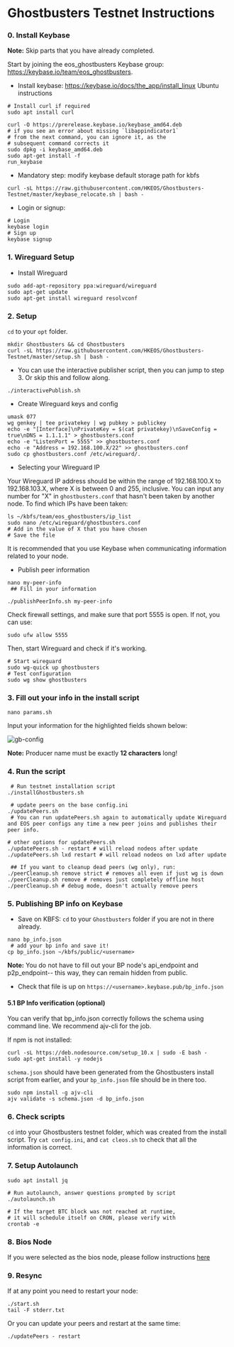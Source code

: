 # Ghostbusters Testnet Instructions

### 0. Install Keybase

**Note:** Skip parts that you have already completed.

Start by joining the eos_ghostbusters Keybase group: https://keybase.io/team/eos_ghostbusters.

- Install keybase: https://keybase.io/docs/the_app/install_linux
 Ubuntu instructions
 ```console
# Install curl if required
sudo apt install curl

curl -O https://prerelease.keybase.io/keybase_amd64.deb
# if you see an error about missing `libappindicator1`
# from the next command, you can ignore it, as the
# subsequent command corrects it
sudo dpkg -i keybase_amd64.deb
sudo apt-get install -f
run_keybase
 ```
 
 - Mandatory step: modify keybase default storage path for kbfs
 ```console
 curl -sL https://raw.githubusercontent.com/HKEOS/Ghostbusters-Testnet/master/keybase_relocate.sh | bash -
 ```
 
 - Login or signup:
 ```console
 # Login
 keybase login
 # Sign up
 keybase signup
 ```

### 1. Wireguard Setup

- Install Wireguard
```console
sudo add-apt-repository ppa:wireguard/wireguard
sudo apt-get update
sudo apt-get install wireguard resolvconf
```

### 2. Setup

`cd` to your `opt` folder.

```console
mkdir Ghostbusters && cd Ghostbusters
curl -sL https://raw.githubusercontent.com/HKEOS/Ghostbusters-Testnet/master/setup.sh | bash -
```

- You can use the interactive publisher script, then you can jump to step 3. Or skip this and follow along.
```console
./interactivePublish.sh
```

- Create Wireguard keys and config
```console
umask 077
wg genkey | tee privatekey | wg pubkey > publickey
echo -e "[Interface]\nPrivateKey = $(cat privatekey)\nSaveConfig = true\nDNS = 1.1.1.1" > ghostbusters.conf
echo -e "ListenPort = 5555" >> ghostbusters.conf
echo -e "Address = 192.168.100.X/22" >> ghostbusters.conf
sudo cp ghostbusters.conf /etc/wireguard/.
```

- Selecting your Wireguard IP

Your Wireguard IP address should be within the range of 192.168.100.X to 192.168.103.X, where X is between 0 and 255, inclusive.
You can input any number for "X" in `ghostbusters.conf` that hasn't been taken by another node. To find which IPs have been taken:
```console
ls ~/kbfs/team/eos_ghostbusters/ip_list
sudo nano /etc/wireguard/ghostbusters.conf
# Add in the value of X that you have chosen
# Save the file
```

It is recommended that you use Keybase when communicating information related to your node.

- Publish peer information
```console
nano my-peer-info
 ## Fill in your information

./publishPeerInfo.sh my-peer-info
```

Check firewall settings, and make sure that port 5555 is open. If not, you can use:
```console
sudo ufw allow 5555
```

Then, start Wireguard and check if it's working.

```console
# Start wireguard
sudo wg-quick up ghostbusters
# Test configuration
sudo wg show ghostbusters
```

### 3. Fill out your info in the install script

```console
nano params.sh
```
Input your information for the highlighted fields shown below:

![gb-config](https://github.com/HKEOS/Ghostbusters-Testnet/blob/master/gb-config.png)

**Note:** Producer name must be exactly **12 characters** long!

### 4. Run the script

```console
 # Run testnet installation script
./installGhostbusters.sh

 # update peers on the base config.ini
./updatePeers.sh
 # You can run updatePeers.sh again to automatically update Wireguard and EOS peer configs any time a new peer joins and publishes their peer info.

# other options for updatePeers.sh
./updatePeers.sh - restart # will reload nodeos after update
./updatePeers.sh lxd restart # will reload nodeos on lxd after update

 ## If you want to cleanup dead peers (wg only), run:
./peerCleanup.sh remove strict # removes all even if just wg is down
./peerCleanup.sh remove # removes just completely offline host
./peerCleanup.sh # debug mode, doesn't actually remove peers
```

### 5. Publishing BP info on Keybase

 - Save on KBFS:
 `cd` to your `Ghostbusters` folder if you are not in there already.
 ```console
 nano bp_info.json
  # add your bp info and save it!
 cp bp_info.json ~/kbfs/public/<username>
 ```
 **Note:** You do not have to fill out your BP node's api_endpoint and p2p_endpoint-- this way, they can remain hidden from public.
 
 - Check that file is up on `https://<username>.keybase.pub/bp_info.json`
 
#### 5.1 BP Info verification (optional)

 You can verify that bp_info.json correctly follows the schema using command line. We recommend ajv-cli for the job.
 
 If npm is not installed:
 ```console
curl -sL https://deb.nodesource.com/setup_10.x | sudo -E bash -
sudo apt-get install -y nodejs
 ```
 `schema.json` should have been generated from the Ghostbusters install script from earlier, and your `bp_info.json` file should be in there too.
 ```console
 sudo npm install -g ajv-cli
 ajv validate -s schema.json -d bp_info.json
```

### 6. Check scripts

`cd` into your Ghostbusters testnet folder, which was created from the install script.
Try `cat config.ini`, and `cat cleos.sh` to check that all the information is correct.

### 7. Setup Autolaunch

```console
sudo apt install jq

# Run autolaunch, answer questions prompted by script
./autolaunch.sh

# If the target BTC block was not reached at runtime,
# it will schedule itself on CRON, please verify with
crontab -e

```

### 8. Bios Node

If you were selected as the bios node, please follow instructions [here](https://github.com/HKEOS/Ghostbusters-Testnet/blob/master/bios-node/bios-instructions.md)

### 9. Resync

If at any point you need to restart your node:
```console
./start.sh
tail -F stderr.txt
```
Or you can update your peers and restart at the same time:
```console
./updatePeers - restart
```
